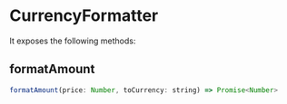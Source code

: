 # CurrencyFormatter

 It exposes the following methods:

 ## formatAmount

 ```js
formatAmount(price: Number, toCurrency: string) => Promise<Number>
```